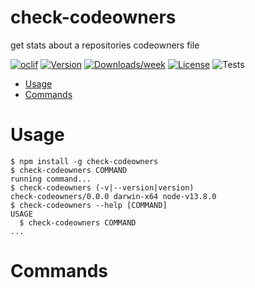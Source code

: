 check-codeowners
================

get stats about a repositories codeowners file

[![oclif](https://img.shields.io/badge/cli-oclif-brightgreen.svg)](https://oclif.io)
[![Version](https://img.shields.io/npm/v/check-codeowners.svg)](https://npmjs.org/package/check-codeowners)
[![Downloads/week](https://img.shields.io/npm/dw/check-codeowners.svg)](https://npmjs.org/package/check-codeowners)
[![License](https://img.shields.io/npm/l/check-codeowners.svg)](https://github.com/marcolink/check-codeowners/blob/master/package.json)
![Tests](https://github.com/marcolink/check-codeowners/workflows/Tests/badge.svg)

<!-- toc -->
* [Usage](#usage)
* [Commands](#commands)
<!-- tocstop -->
# Usage
<!-- usage -->
```sh-session
$ npm install -g check-codeowners
$ check-codeowners COMMAND
running command...
$ check-codeowners (-v|--version|version)
check-codeowners/0.0.0 darwin-x64 node-v13.8.0
$ check-codeowners --help [COMMAND]
USAGE
  $ check-codeowners COMMAND
...
```
<!-- usagestop -->
# Commands
<!-- commands -->

<!-- commandsstop -->
